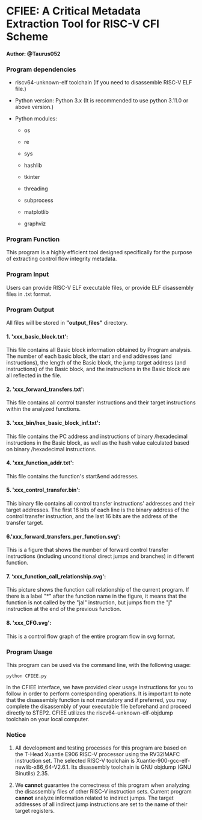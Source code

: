 # CFIEE: A Critical Metadata Extraction Tool for RISC-V CFI Scheme

#### Author: @Taurus052&#x20;

### Program dependencies

*   riscv64-unknown-elf toolchain (If you need to disassemble RISC-V ELF file.)

*   Python version: Python 3.x (It is recommended to use python 3.11.0 or above version.)

*   Python modules:

    *   os

    *   re

    *   sys

    *   hashlib

    *   tkinter

    *   threading

    *   subprocess

    *   matplotlib

    *   graphviz

### Program Function

This program is a highly efficient tool designed specifically for the purpose of extracting control flow integrity metadata.

### Program Input

Users can provide RISC-V ELF executable files, or provide ELF disassembly files in .txt format.

### Program Output

All files will be stored in **"output\_files"** directory.

#### 1. 'xxx\_basic\_block.txt':

This file contains all Basic block information obtained by Program analysis. The number of each basic block, the start and end addresses (and instructions), the length of the Basic block, the jump target address (and instructions) of the Basic block, and the instructions in the Basic block are all reflected in the file.

#### 2. 'xxx\_forward\_transfers.txt':

This file contains all control transfer instructions and their target instructions within the analyzed functions.

#### 3. 'xxx\_bin/hex\_basic\_block\_inf.txt':

This file contains the PC address and instructions of binary /hexadecimal instructions in the Basic block, as well as the hash value calculated based on binary /hexadecimal instructions.

#### 4. 'xxx\_function\_addr.txt':

This file contains the function's start\&end addresses.

#### 5. 'xxx\_control\_transfer.bin':

This binary file contains all control transfer instructions' addresses and their target addresses. The first 16 bits of each line is the binary address of the control transfer instruction, and the last 16 bits are the address of the transfer target.

#### 6.'xxx\_forward\_transfers\_per\_function.svg':

This is a figure that shows the number of forward control transfer instructions (including unconditional direct jumps and branches) in different function.

#### 7. ‘xxx\_function\_call\_relationship.svg':

This picture shows the function call relationship of the current program. If there is a label "\*" after the function name in the figure, it means that the function is not called by the "jal" instruction, but jumps from the "j" instruction at the end of the previous function.

#### 8. 'xxx\_CFG.svg':

This is a control flow graph of the entire program flow in svg format.

### Program Usage

This program can be used via the command line, with the following usage:

    python CFIEE.py

In the CFIEE interface, we have provided clear usage instructions for you to follow in order to perform corresponding operations. It is important to note that the disassembly function is not mandatory and if preferred, you may complete the disassembly of your executable file beforehand and proceed directly to STEP2. CFIEE utilizes the riscv64-unknown-elf-objdump toolchain on your local computer.

### Notice

1.  All development and testing processes for this program are based on the T-Head Xuantie E906 RISC-V processor using the RV32IMAFC instruction set. The selected RISC-V toolchain is Xuantie-900-gcc-elf-newlib-x86\_64-V2.6.1. Its disassembly toolchain is GNU objdump (GNU Binutils) 2.35.

2.  We **cannot** guarantee the correctness of this program when analyzing the disassembly files of other RISC-V instruction sets.
    Current program **cannot** analyze information related to indirect jumps. The target addresses of all indirect jump instructions are set to the name of their target registers.

